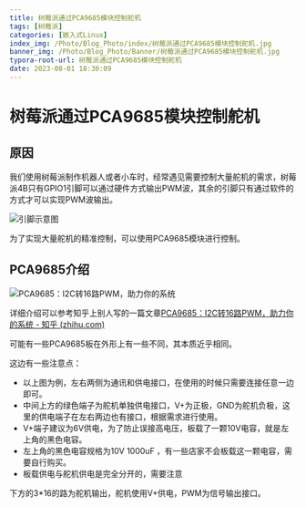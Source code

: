 ```yaml
---
title: 树莓派通过PCA9685模块控制舵机
tags: [树莓派]
categories: [嵌入式Linux]
index_img: /Photo/Blog_Photo/index/树莓派通过PCA9685模块控制舵机.jpg
banner_img: /Photo/Blog_Photo/Banner/树莓派通过PCA9685模块控制舵机.jpg
typora-root-url: 树莓派通过PCA9685模块控制舵机
date: 2023-08-01 18:30:09
---
```


# 树莓派通过PCA9685模块控制舵机

## 原因

我们使用树莓派制作机器人或者小车时，经常遇见需要控制大量舵机的需求，树莓派4B只有GPIO1引脚可以通过硬件方式输出PWM波，其余的引脚只有通过软件的方式才可以实现PWM波输出。

![引脚示意图](watermark,type_ZmFuZ3poZW5naGVpdGk,shadow_10,text_aHR0cHM6Ly9ibG9nLmNzZG4ubmV0L2tzanoxMjM=,size_16,color_FFFFFF,t_70.png)

为了实现大量舵机的精准控制，可以使用PCA9685模块进行控制。

## PCA9685介绍

![PCA9685：I2C转16路PWM，助力你的系统](70.jpeg)

详细介绍可以参考知乎上别人写的一篇文章[PCA9685：I2C转16路PWM，助力你的系统 - 知乎 (zhihu.com)](https://zhuanlan.zhihu.com/p/67336644)

可能有一些PCA9685板在外形上有一些不同，其本质近乎相同。

这边有一些注意点：

- 以上图为例，左右两侧为通讯和供电接口，在使用的时候只需要连接任意一边即可。
- 中间上方的绿色端子为舵机单独供电接口，V+为正极，GND为舵机负极，这里的供电端子在左右两边也有接口，根据需求进行使用。
- V+端子建议为6V供电，为了防止误接高电压，板载了一颗10V电容，就是左上角的黑色电容。
- 左上角的黑色电容规格为10V 1000uF ，有一些店家不会板载这一颗电容，需要自行购买。
- 板载供电与舵机供电是完全分开的，需要注意

下方的3*16的路为舵机输出，舵机使用V+供电，PWM为信号输出接口。
